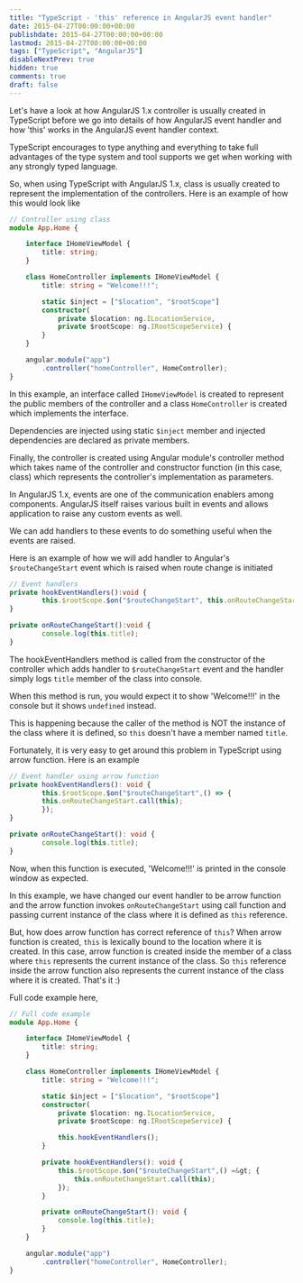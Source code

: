 ```yaml
---
title: "TypeScript - 'this' reference in AngularJS event handler"
date: 2015-04-27T00:00:00+00:00
publishdate: 2015-04-27T00:00:00+00:00
lastmod: 2015-04-27T00:00:00+00:00
tags: ["TypeScript", "AngularJS"]
disableNextPrev: true
hidden: true
comments: true
draft: false
---
```


<p>Let's have a look at how AngularJS 1.x controller is usually created in TypeScript before we go into details of how AngularJS event handler and how 'this' works in the AngularJS event handler context. </p>
<p>TypeScript encourages to type anything and everything to take full advantages of the type system and tool supports we get when working with any strongly typed language.</p><!-- more -->
<p>So, when using TypeScript with AngularJS 1.x, class is usually created to represent the implementation of the controllers. Here is an example of how this would look like</p>

```ts
// Controller using class
module App.Home {

    interface IHomeViewModel {
        title: string;
    }

    class HomeController implements IHomeViewModel {
        title: string = "Welcome!!!";

        static $inject = ["$location", "$rootScope"]
        constructor(
            private $location: ng.ILocationService,
            private $rootScope: ng.IRootScopeService) {
        }
    }

    angular.module("app")
        .controller("homeController", HomeController);
}
```

In this example, an interface called `IHomeViewModel` is created to represent the public members of the controller and a class `HomeController` is created which implements the interface.</p>

Dependencies are injected using static `$inject` member and injected dependencies are declared as private members.

<p>Finally, the controller is created using Angular module's controller method which takes name of the controller and constructor function (in this case, class) which represents the controller's implementation as parameters. </p>

<p>In AngularJS 1.x, events are one of the communication enablers among components. AngularJS itself raises various built in events and allows application to raise any custom events as well.</p>
<p>We can add handlers to these events to do something useful when the events are raised.</p>

Here is an example of how we will add handler to Angular's `$routeChangeStart` event which is raised when route change is initiated

```ts
// Event handlers
private hookEventHandlers():void {
        this.$rootScope.$on("$routeChangeStart", this.onRouteChangeStart);
}

private onRouteChangeStart():void {
        console.log(this.title);
}
```
The hookEventHandlers method is called from the constructor of the controller which adds handler to `$routeChangeStart` event and the handler simply logs `title` member of the class into console.

When this method is run, you would expect it to show 'Welcome!!!' in the console but it shows `undefined` instead.

This is happening because the caller of the method is NOT the instance of the class where it is defined, so `this` doesn't have a member named `title`.
<p>Fortunately, it is very easy to get around this problem in TypeScript using arrow function. Here is an example</p>

```ts
// Event handler using arrow function
private hookEventHandlers(): void {
        this.$rootScope.$on("$routeChangeStart",() => {
        this.onRouteChangeStart.call(this);
        });
}

private onRouteChangeStart(): void {
        console.log(this.title);
}
```
<p>Now, when this function is executed, 'Welcome!!!' is printed in the console window as expected.</p>

In this example, we have changed our event handler to be arrow function and the arrow function invokes `onRouteChangeStart` using call function and passing current instance of the class where it is defined as `this` reference.

But, how does arrow function has correct reference of `this`? When arrow function is created, `this` is lexically bound to the location where it is created. In this case, arrow function is created inside the member of a class where `this` represents the current instance of the class. So `this` reference inside the arrow function also represents the current instance of the class where it is created. That's it :)
<p>Full code example here,</p>

```ts
// Full code example
module App.Home {

    interface IHomeViewModel {
        title: string;
    }

    class HomeController implements IHomeViewModel {
        title: string = "Welcome!!!";

        static $inject = ["$location", "$rootScope"]
        constructor(
            private $location: ng.ILocationService,
            private $rootScope: ng.IRootScopeService) {

            this.hookEventHandlers();
        }

        private hookEventHandlers(): void {
            this.$rootScope.$on("$routeChangeStart",() =&gt; {
                this.onRouteChangeStart.call(this);
            });
        }

        private onRouteChangeStart(): void {
            console.log(this.title);
        }
    }

    angular.module("app")
        .controller("homeController", HomeController);
}
```